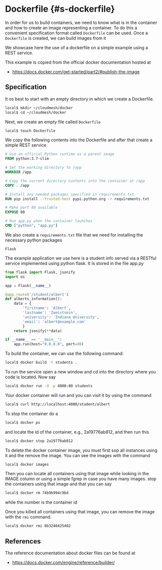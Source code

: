 # Dockerfile {#s-dockerfile}

In order for us to build containers, we need to know what is in the
container and how to create an image representing a container. To do
this a convenient specification format called `Dockerfile` can be
used. Once a `Dockerfile` is created, we can build images from it

We showcase here the use of a dockerfile on a simple example using a
REST service.

This example is copied from the official docker documentation hosted
at

* <https://docs.docker.com/get-started/part2/#publish-the-image>

## Specification

It os best to start with an empty directory in which we create a
Dockerfile.

```bash
local$ mkdir ~/cloudmesh/docker
local$ cd ~/cloudmesh/docker
```

Next, we create an empty file called `Dockerfile`

```bash
local$ touch Dockerfile
```

We copy the following contents into the Dockerfile and after that
create a simple REST service

```dockerfile
# Use an official Python runtime as a parent image
FROM python:3.7-slim

# Set the working directory to /app
WORKDIR /app

# Copy the current directory contents into the container at /app
COPY . /app

# Install any needed packages specified in requirements.txt
RUN pip install --trusted-host pypi.python.org -r requirements.txt

# Make port 80 available 
EXPOSE 80

# Run app.py when the container launches
CMD ["python", "app.py"]
```

We also create a `requirements.txt` file that we need for installing the
necessary python packages

    Flask


The example application we use here is a student info served via a
RESTful service implemented using python flask.
It is stored in the file app.py

```python
from flask import Flask, jsonify
import os

app = Flask(__name__)

@app.route('/student/albert')
def alberts_information():
    data = {
        'firstname': 'Albert',
        'lastname': 'Zweistsein',
        'university': 'Indiana University',
        'email': 'albert@example.com'
        }
    return jsonify(**data)

if __name__ == '__main__':
    app.run(host="0.0.0.0", port=80)
```


To build the container, we can use the following command:

```bash
local$ docker build -t students .
```

To run the service open a new window and cd into the directory where
you code is located. Now say

```bash
local$ docker run -d -p 4000:80 students
```

Your docker container will run and you can visit it by using the
command

```bash
local$ curl http://localhost:4000/student/albert
```

To stop the container do a

```bash
local$ docker ps
```

and locate the id of the container, e.g., 2a19776ab812, and then run this 

```bash
local$ docker stop 2a19776ab812
```

To delete the docker container image, you must first sop all instances
using it and the remove the image. You can see the images with the
command 


```bash
local$ docker images
```

Then you can locate all containers using that image while looking in
the IMAGE column or using a simple fgrep in case you have many
images. stop the containers using that image and that you can say


```bash
local$ docker rm 74b9b994c9bd
```

while the number is the container id

Once you killed all containers using that image, you can remove the
image with the `rmi` command.

```bash
local$ docker rmi 8b3246425402
```

## References

The reference documentation about docker files can be found at 

* <https://docs.docker.com/engine/reference/builder/>

